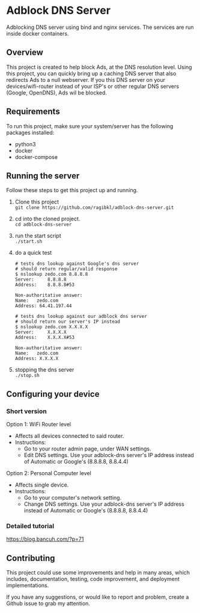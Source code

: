 # Adblock DNS Server
Adblocking DNS server using bind and nginx services. The services are run inside docker containers.

## Overview
This project is created to help block Ads, at the DNS resolution level.
Using this project, you can quickly bring up a caching DNS server that also redirects Ads to a null webserver.
If you this DNS server on your devices/wifi-router instead of your ISP's or other regular DNS servers (Google, OpenDNS), Ads wil be blocked.

## Requirements
To run this project, make sure your system/server has the following packages installed: 
- python3
- docker
- docker-compose

## Running the server
Follow these steps to get this project up and running.

1. Clone this project   
   `git clone https://github.com/ragibkl/adblock-dns-server.git`

2. cd into the cloned project.  
   `cd adblock-dns-server`   

3. run the start script    
   `./start.sh`

4. do a quick test   
    ```shell
    # tests dns lookup against Google's dns server
    # should return regular/valid response
    $ nslookup zedo.com 8.8.8.8
    Server:		8.8.8.8
    Address:	8.8.8.8#53
    
    Non-authoritative answer:
    Name:	zedo.com
    Address: 64.41.197.44
    
    # tests dns lookup against our adblock dns server
    # should return our server's IP instead
    $ nslookup zedo.com X.X.X.X
    Server:		X.X.X.X
    Address:	X.X.X.X#53
    
    Non-authoritative answer:
    Name:	zedo.com
    Address: X.X.X.X
    ```

5. stopping the dns server       
    `./stop.sh`

## Configuring your device

### Short version
Option 1: WiFi Router level
- Affects all devices connected to said router.
- Instructions: 
    - Go to your router admin page, under WAN settings.
    - Edit DNS settings. Use your adblock-dns server's IP address instead of Automatic or Google's (8.8.8.8, 8.8.4.4)

Option 2: Personal Computer level
- Affects single device.
- Instructions: 
    - Go to your computer's network setting.
    - Change DNS settings. Use your adblock-dns server's IP address instead of Automatic or Google's (8.8.8.8, 8.8.4.4)
    
### Detailed tutorial
https://blog.bancuh.com/?p=71


## Contributing
This project could use some improvements and help in many areas, which includes, documentation, testing, code improvement, and deployment implementations.

If you have any suggestions, or would like to report and problem, create a Github issue to grab my attention.
